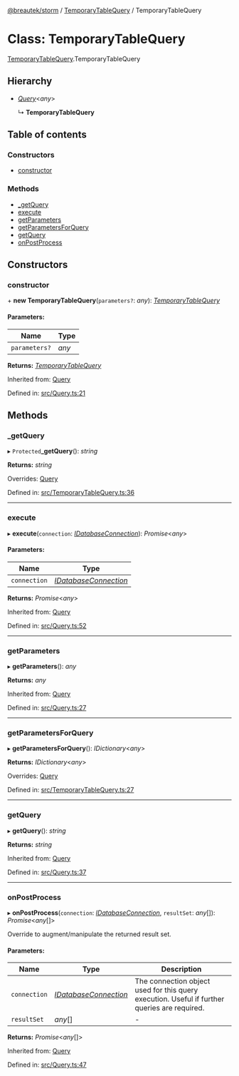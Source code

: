 [@breautek/storm](../README.md) / [TemporaryTableQuery](../modules/temporarytablequery.md) / TemporaryTableQuery

# Class: TemporaryTableQuery

[TemporaryTableQuery](../modules/temporarytablequery.md).TemporaryTableQuery

## Hierarchy

* [*Query*](query.query-1.md)<*any*\>

  ↳ **TemporaryTableQuery**

## Table of contents

### Constructors

- [constructor](temporarytablequery.temporarytablequery-1.md#constructor)

### Methods

- [\_getQuery](temporarytablequery.temporarytablequery-1.md#_getquery)
- [execute](temporarytablequery.temporarytablequery-1.md#execute)
- [getParameters](temporarytablequery.temporarytablequery-1.md#getparameters)
- [getParametersForQuery](temporarytablequery.temporarytablequery-1.md#getparametersforquery)
- [getQuery](temporarytablequery.temporarytablequery-1.md#getquery)
- [onPostProcess](temporarytablequery.temporarytablequery-1.md#onpostprocess)

## Constructors

### constructor

\+ **new TemporaryTableQuery**(`parameters?`: *any*): [*TemporaryTableQuery*](temporarytablequery.temporarytablequery-1.md)

#### Parameters:

Name | Type |
------ | ------ |
`parameters?` | *any* |

**Returns:** [*TemporaryTableQuery*](temporarytablequery.temporarytablequery-1.md)

Inherited from: [Query](query.query-1.md)

Defined in: [src/Query.ts:21](https://github.com/breautek/storm/blob/d5629c8/src/Query.ts#L21)

## Methods

### \_getQuery

▸ `Protected`**_getQuery**(): *string*

**Returns:** *string*

Overrides: [Query](query.query-1.md)

Defined in: [src/TemporaryTableQuery.ts:36](https://github.com/breautek/storm/blob/d5629c8/src/TemporaryTableQuery.ts#L36)

___

### execute

▸ **execute**(`connection`: [*IDatabaseConnection*](../interfaces/idatabaseconnection.idatabaseconnection-1.md)): *Promise*<*any*\>

#### Parameters:

Name | Type |
------ | ------ |
`connection` | [*IDatabaseConnection*](../interfaces/idatabaseconnection.idatabaseconnection-1.md) |

**Returns:** *Promise*<*any*\>

Inherited from: [Query](query.query-1.md)

Defined in: [src/Query.ts:52](https://github.com/breautek/storm/blob/d5629c8/src/Query.ts#L52)

___

### getParameters

▸ **getParameters**(): *any*

**Returns:** *any*

Inherited from: [Query](query.query-1.md)

Defined in: [src/Query.ts:27](https://github.com/breautek/storm/blob/d5629c8/src/Query.ts#L27)

___

### getParametersForQuery

▸ **getParametersForQuery**(): *IDictionary*<*any*\>

**Returns:** *IDictionary*<*any*\>

Overrides: [Query](query.query-1.md)

Defined in: [src/TemporaryTableQuery.ts:27](https://github.com/breautek/storm/blob/d5629c8/src/TemporaryTableQuery.ts#L27)

___

### getQuery

▸ **getQuery**(): *string*

**Returns:** *string*

Inherited from: [Query](query.query-1.md)

Defined in: [src/Query.ts:37](https://github.com/breautek/storm/blob/d5629c8/src/Query.ts#L37)

___

### onPostProcess

▸ **onPostProcess**(`connection`: [*IDatabaseConnection*](../interfaces/idatabaseconnection.idatabaseconnection-1.md), `resultSet`: *any*[]): *Promise*<*any*[]\>

Override to augment/manipulate the returned result set.

#### Parameters:

Name | Type | Description |
------ | ------ | ------ |
`connection` | [*IDatabaseConnection*](../interfaces/idatabaseconnection.idatabaseconnection-1.md) | The connection object used for this query execution. Useful if further queries are required.   |
`resultSet` | *any*[] | - |

**Returns:** *Promise*<*any*[]\>

Inherited from: [Query](query.query-1.md)

Defined in: [src/Query.ts:47](https://github.com/breautek/storm/blob/d5629c8/src/Query.ts#L47)
